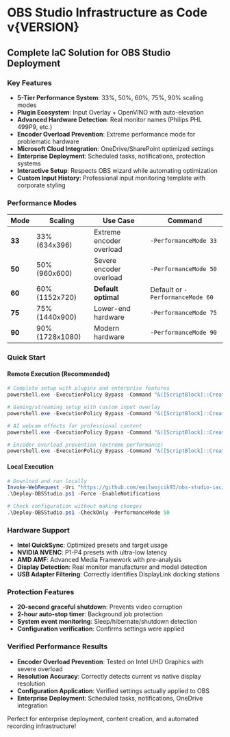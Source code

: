# OBS Studio Infrastructure as Code v{VERSION}

## Complete IaC Solution for OBS Studio Deployment

### Key Features
- **5-Tier Performance System**: 33%, 50%, 60%, 75%, 90% scaling modes
- **Plugin Ecosystem**: Input Overlay + OpenVINO with auto-elevation
- **Advanced Hardware Detection**: Real monitor names (Philips PHL 499P9, etc.)
- **Encoder Overload Prevention**: Extreme performance mode for problematic hardware
- **Microsoft Cloud Integration**: OneDrive/SharePoint optimized settings
- **Enterprise Deployment**: Scheduled tasks, notifications, protection systems
- **Interactive Setup**: Respects OBS wizard while automating optimization
- **Custom Input History**: Professional input monitoring template with corporate styling

### Performance Modes
| Mode | Scaling | Use Case | Command |
|------|---------|----------|---------|
| **33** | 33% (634x396) | Extreme encoder overload | `-PerformanceMode 33` |
| **50** | 50% (960x600) | Severe encoder overload | `-PerformanceMode 50` |
| **60** | 60% (1152x720) | **Default optimal** | Default or `-PerformanceMode 60` |
| **75** | 75% (1440x900) | Lower-end hardware | `-PerformanceMode 75` |
| **90** | 90% (1728x1080) | Modern hardware | `-PerformanceMode 90` |

### Quick Start

#### Remote Execution (Recommended)
```powershell
# Complete setup with plugins and enterprise features
powershell.exe -ExecutionPolicy Bypass -Command "&([ScriptBlock]::Create((irm https://github.com/emilwojcik93/obs-studio-iac/releases/latest/download/Deploy-OBSStudio.ps1))) -VerboseLogging -Force -EnableNotifications -InstallScheduledTasks -PrimaryDisplay -InstallInputOverlay -InstallOpenVINO -PerformanceMode 50"

# Gaming/streaming setup with custom input overlay
powershell.exe -ExecutionPolicy Bypass -Command "&([ScriptBlock]::Create((irm https://github.com/emilwojcik93/obs-studio-iac/releases/latest/download/Deploy-OBSStudio.ps1))) -Force -InstallInputOverlay -EnableNotifications -PerformanceMode 75"

# AI webcam effects for professional content
powershell.exe -ExecutionPolicy Bypass -Command "&([ScriptBlock]::Create((irm https://github.com/emilwojcik93/obs-studio-iac/releases/latest/download/Deploy-OBSStudio.ps1))) -Force -InstallOpenVINO -EnableNotifications -PerformanceMode 90"

# Encoder overload prevention (extreme performance)
powershell.exe -ExecutionPolicy Bypass -Command "&([ScriptBlock]::Create((irm https://github.com/emilwojcik93/obs-studio-iac/releases/latest/download/Deploy-OBSStudio.ps1))) -Force -PerformanceMode 33 -EnableNotifications"
```

#### Local Execution
```powershell
# Download and run locally
Invoke-WebRequest -Uri "https://github.com/emilwojcik93/obs-studio-iac/releases/latest/download/Deploy-OBSStudio.ps1" -OutFile "Deploy-OBSStudio.ps1"
.\Deploy-OBSStudio.ps1 -Force -EnableNotifications

# Check configuration without making changes
.\Deploy-OBSStudio.ps1 -CheckOnly -PerformanceMode 50
```

### Hardware Support
- **Intel QuickSync**: Optimized presets and target usage
- **NVIDIA NVENC**: P1-P4 presets with ultra-low latency
- **AMD AMF**: Advanced Media Framework with pre-analysis
- **Display Detection**: Real monitor manufacturer and model detection
- **USB Adapter Filtering**: Correctly identifies DisplayLink docking stations

### Protection Features
- **20-second graceful shutdown**: Prevents video corruption
- **2-hour auto-stop timer**: Background job protection
- **System event monitoring**: Sleep/hibernate/shutdown detection
- **Configuration verification**: Confirms settings were applied

### Verified Performance Results
- **Encoder Overload Prevention**: Tested on Intel UHD Graphics with severe overload
- **Resolution Accuracy**: Correctly detects current vs native display resolution
- **Configuration Application**: Verified settings actually applied to OBS
- **Enterprise Deployment**: Scheduled tasks, notifications, OneDrive integration

Perfect for enterprise deployment, content creation, and automated recording infrastructure!
